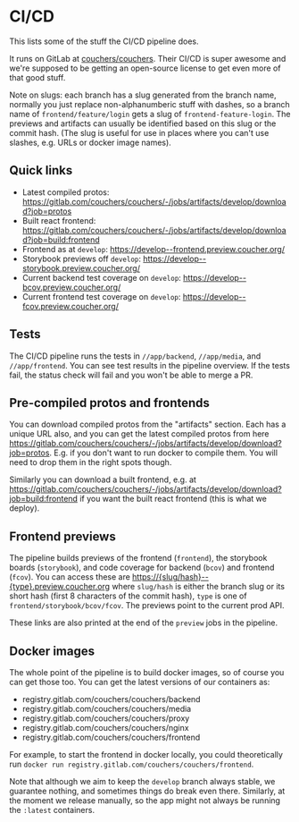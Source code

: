 # CI/CD

This lists some of the stuff the CI/CD pipeline does.

It runs on GitLab at [couchers/couchers](https://gitlab.com/couchers/couchers/). Their CI/CD is super awesome and we're supposed to be getting an open-source license to get even more of that good stuff.

Note on slugs: each branch has a slug generated from the branch name, normally you just replace non-alphanumberic stuff with dashes, so a branch name of `frontend/feature/login` gets a slug of `frontend-feature-login`. The previews and artifacts can usually be identified based on this slug or the commit hash. (The slug is useful for use in places where you can't use slashes, e.g. URLs or docker image names).

## Quick links

* Latest compiled protos: <https://gitlab.com/couchers/couchers/-/jobs/artifacts/develop/download?job=protos>
* Built react frontend: <https://gitlab.com/couchers/couchers/-/jobs/artifacts/develop/download?job=build:frontend>
* Frontend as at `develop`: <https://develop--frontend.preview.coucher.org/>
* Storybook previews off `develop`: <https://develop--storybook.preview.coucher.org/>
* Current backend test coverage on `develop`: <https://develop--bcov.preview.coucher.org/>
* Current frontend test coverage on `develop`: <https://develop--fcov.preview.coucher.org/>

## Tests

The CI/CD pipeline runs the tests in `//app/backend`, `//app/media`, and `//app/frontend`. You can see test results in the pipeline overview. If the tests fail, the status check will fail and you won't be able to merge a PR.

## Pre-compiled protos and frontends

You can download compiled protos from the "artifacts" section. Each has a unique URL also, and you can get the latest compiled protos from here <https://gitlab.com/couchers/couchers/-/jobs/artifacts/develop/download?job=protos>. E.g. if you don't want to run docker to compile them. You will need to drop them in the right spots though.

Similarly you can download a built frontend, e.g. at <https://gitlab.com/couchers/couchers/-/jobs/artifacts/develop/download?job=build:frontend> if you want the built react frontend (this is what we deploy).

## Frontend previews

The pipeline builds previews of the frontend (`frontend`), the storybook boards (`storybook`), and code coverage for backend (`bcov`) and frontend (`fcov`). You can access these are <https://{slug/hash}--{type}.preview.coucher.org> where `slug/hash` is either the branch slug or its short hash (first 8 characters of the commit hash), `type` is one of `frontend/storybook/bcov/fcov`. The previews point to the current prod API.

These links are also printed at the end of the `preview` jobs in the pipeline.

## Docker images

The whole point of the pipeline is to build docker images, so of course you can get those too. You can get the latest versions of our containers as:

* registry.gitlab.com/couchers/couchers/backend
* registry.gitlab.com/couchers/couchers/media
* registry.gitlab.com/couchers/couchers/proxy
* registry.gitlab.com/couchers/couchers/nginx
* registry.gitlab.com/couchers/couchers/frontend

For example, to start the frontend in docker locally, you could theoretically run `docker run registry.gitlab.com/couchers/couchers/frontend`.

Note that although we aim to keep the `develop` branch always stable, we guarantee nothing, and sometimes things do break even there. Similarly, at the moment we release manually, so the app might not always be running the `:latest` containers.
